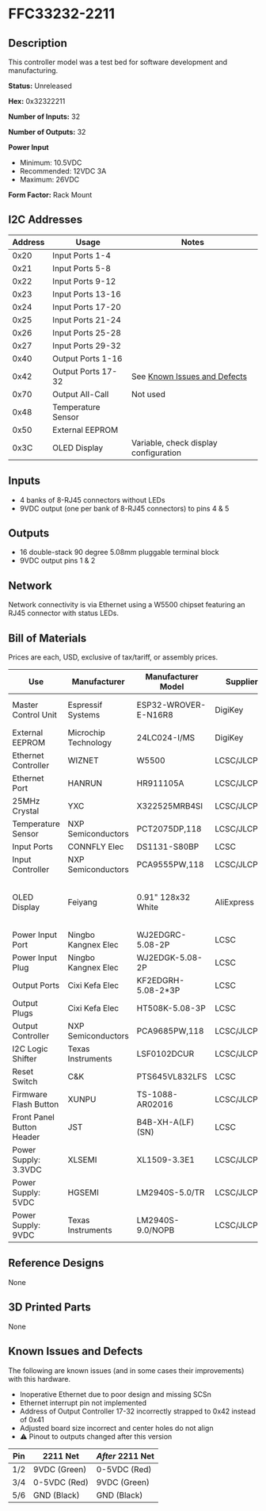 # FFC33232-2211

## Description

This controller model was a test bed for software development and manufacturing.

**Status:** Unreleased

**Hex:** 0x32322211

**Number of Inputs:** 32

**Number of Outputs:** 32

**Power Input**
- Minimum: 10.5VDC
- Recommended: 12VDC 3A
- Maximum: 26VDC

**Form Factor:** Rack Mount


## I2C Addresses

| Address | Usage | Notes |
| ------- | ----- | ----- |
| 0x20    | Input Ports 1-4 | |
| 0x21    | Input Ports 5-8 | |
| 0x22    | Input Ports 9-12 | |
| 0x23    | Input Ports 13-16 | |
| 0x24    | Input Ports 17-20 | |
| 0x25    | Input Ports 21-24| |
| 0x26    | Input Ports 25-28 | |
| 0x27    | Input Ports 29-32 | |
| 0x40    | Output Ports 1-16 | |
| 0x42    | Output Ports 17-32 | See [Known Issues and Defects](#known-issues-and-defects) |
| 0x70    | Output All-Call | Not used |
| 0x48    | Temperature Sensor | |
| 0x50    | External EEPROM | |
| 0x3C    | OLED Display | Variable, check display configuration |


## Inputs

- 4 banks of 8-RJ45 connectors without LEDs
- 9VDC output (one per bank of 8-RJ45 connectors) to pins 4 & 5


## Outputs

- 16 double-stack 90 degree 5.08mm pluggable terminal block
- 9VDC output pins 1 & 2


## Network

Network connectivity is via Ethernet using a W5500 chipset featuring an RJ45 connector with status LEDs.


## Bill of Materials

Prices are each, USD, exclusive of tax/tariff, or assembly prices.

| Use                               | Manufacturer          | Manufacturer Model        | Supplier          | Supplier Part Number              | Purchase Price    | Notes |
| ---                               | ------------          | -----                     | --------          | --------------------              | --------------    | ----- |
| Master Control Unit               | Espressif Systems     | ESP32-WROVER-E-N16R8      | DigiKey           | 1965-ESP32-WROVER-E-N16R8DKR-ND   | 3.90              | 16MB |
| External EEPROM                   | Microchip Technology  | 24LC024-I/MS              | DigiKey           | 24LC024-I/MS-ND                   | 0.42              | 2KB |
| Ethernet Controller               | WIZNET                | W5500                     | LCSC/JLCPCB       | C32843                            |                   | |
| Ethernet Port                     | HANRUN                | HR911105A                 | LCSC/JLCPCB       | C12074                            |                   | |
| 25MHz Crystal                     | YXC                   | X322525MRB4SI             | LCSC/JLCPCB       | C70593                            |                   | |
| Temperature Sensor                | NXP Semiconductors    | PCT2075DP,118             | LCSC/JLCPCB       | C192518                           |                   | |
| Input Ports                       | CONNFLY Elec          | DS1131-S80BP              | LCSC              | C77853                            | 2.6982            | |
| Input Controller                  | NXP Semiconductors    | PCA9555PW,118             | LCSC/JLCPCB       | C128392                           |                   | |
| OLED Display                      | Feiyang               | 0.91" 128x32 White        | AliExpress        | 2251832485919024                  | 1.595             | Based on Vishay OLED-128O032D-LPP3N00000 |
| Power Input Port                  | Ningbo Kangnex Elec   | WJ2EDGRC-5.08-2P          | LCSC              | C3697                             | 0.027197          | |
| Power Input Plug                  | Ningbo Kangnex Elec   | WJ2EDGK-5.08-2P           | LCSC              | C71370                            | 0.107783          | |
| Output Ports                      | Cixi Kefa Elec        | KF2EDGRH-5.08-2*3P        | LCSC              | C577721                           | 0.2658            | |
| Output Plugs                      | Cixi Kefa Elec        | HT508K-5.08-3P            | LCSC              | C577811                           | 0.0898            | Low-profile |
| Output Controller                 | NXP Semiconductors    | PCA9685PW,118             | LCSC/JLCPCB       | C2678753                          |                   | |
| I2C Logic Shifter                 | Texas Instruments     | LSF0102DCUR               | LCSC/JLCPCB       | C964636                           |                   | |
| Reset Switch                      | C&K                   | PTS645VL832LFS            | LCSC              | C285525                           | 0.090682          | |
| Firmware Flash Button             | XUNPU                 | TS-1088-AR02016           | LCSC/JLCPCB       | C720477                           |                   | |
| Front Panel Button Header         | JST                   | B4B-XH-A(LF)(SN)          | LCSC              | C144395                           | 0.055267          | |
| Power Supply: 3.3VDC              | XLSEMI                | XL1509-3.3E1              | LCSC/JLCPCB       | C74193                            |                   | |
| Power Supply: 5VDC                | HGSEMI                | LM2940S-5.0/TR            | LCSC/JLCPCB       | C434496                           |                   | |
| Power Supply: 9VDC                | Texas Instruments     | LM2940S-9.0/NOPB          | LCSC/JLCPCB       | C134005                           |                   | |


## Reference Designs
None

## 3D Printed Parts
None


## Known Issues and Defects

The following are known issues (and in some cases their improvements) with this hardware.
- Inoperative Ethernet due to poor design and missing SCSn
- Ethernet interrupt pin not implemented
- Address of Output Controller 17-32 incorrectly strapped to 0x42 instead of 0x41
- Adjusted board size incorrect and center holes do not align
- :warning: Pinout to outputs changed after this version

| Pin | 2211 Net        | _After_ 2211 Net |
| --- | --------        | -------------- |
| 1/2 | 9VDC (Green)    | 0-5VDC (Red) |
| 3/4 | 0-5VDC (Red)    | 9VDC (Green) |
| 5/6 | GND (Black)     | GND (Black) |
